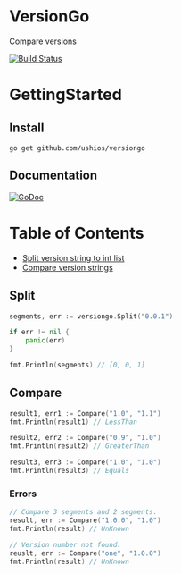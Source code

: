 VersionGo
=========

Compare versions

[![Build Status](https://travis-ci.org/ushios/versiongo.svg?branch=master)](https://travis-ci.org/ushios/versiongo)


GettingStarted
===============

Install
--------

```
go get github.com/ushios/versiongo
```

Documentation
-------------

[![GoDoc](https://godoc.org/github.com/ushios/versiongo?status.svg)](https://godoc.org/github.com/ushios/versiongo)

Table of Contents
==================

- [Split version string to int list](#split)
- [Compare version strings](#compare)

Split
-----

```go
segments, err := versiongo.Split("0.0.1")

if err != nil {
    panic(err)
}

fmt.Println(segments) // [0, 0, 1]

```

Compare
--------

```go
result1, err1 := Compare("1.0", "1.1")
fmt.Println(result1) // LessThan

result2, err2 := Compare("0.9", "1.0")
fmt.Println(result2) // GreaterThan

result3, err3 := Compare("1.0", "1.0")
fmt.Println(result3) // Equals
```

### Errors

```go
// Compare 3 segments and 2 segments.
result, err := Compare("1.0.0", "1.0")
fmt.Println(result) // UnKnown

// Version number not found.
reuslt, err := Compare("one", "1.0.0")
fmt.Println(result) // UnKnown
```
